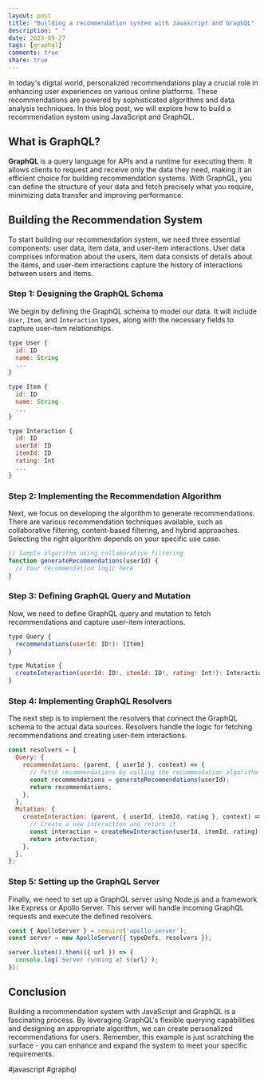 ```yaml
---
layout: post
title: "Building a recommendation system with Javascript and GraphQL"
description: " "
date: 2023-09-27
tags: [graphql]
comments: true
share: true
---
```


In today's digital world, personalized recommendations play a crucial role in enhancing user experiences on various online platforms. These recommendations are powered by sophisticated algorithms and data analysis techniques. In this blog post, we will explore how to build a recommendation system using JavaScript and GraphQL.

## What is GraphQL?

**GraphQL** is a query language for APIs and a runtime for executing them. It allows clients to request and receive only the data they need, making it an efficient choice for building recommendation systems. With GraphQL, you can define the structure of your data and fetch precisely what you require, minimizing data transfer and improving performance.

## Building the Recommendation System

To start building our recommendation system, we need three essential components: user data, item data, and user-item interactions. User data comprises information about the users, item data consists of details about the items, and user-item interactions capture the history of interactions between users and items.

### Step 1: Designing the GraphQL Schema

We begin by defining the GraphQL schema to model our data. It will include `User`, `Item`, and `Interaction` types, along with the necessary fields to capture user-item relationships.

```javascript
type User {
  id: ID
  name: String
  ...
}

type Item {
  id: ID
  name: String
  ...
}

type Interaction {
  id: ID
  userId: ID
  itemId: ID
  rating: Int
  ...
}
```

### Step 2: Implementing the Recommendation Algorithm

Next, we focus on developing the algorithm to generate recommendations. There are various recommendation techniques available, such as collaborative filtering, content-based filtering, and hybrid approaches. Selecting the right algorithm depends on your specific use case.

```javascript
// Sample algorithm using collaborative filtering
function generateRecommendations(userId) {
  // Your recommendation logic here
}
```

### Step 3: Defining GraphQL Query and Mutation

Now, we need to define GraphQL query and mutation to fetch recommendations and capture user-item interactions.

```javascript
type Query {
  recommendations(userId: ID!): [Item]
}

type Mutation {
  createInteraction(userId: ID!, itemId: ID!, rating: Int!): Interaction
}
```

### Step 4: Implementing GraphQL Resolvers

The next step is to implement the resolvers that connect the GraphQL schema to the actual data sources. Resolvers handle the logic for fetching recommendations and creating user-item interactions.

```javascript
const resolvers = {
  Query: {
    recommendations: (parent, { userId }, context) => {
      // Fetch recommendations by calling the recommendation algorithm
      const recommendations = generateRecommendations(userId);
      return recommendations;
    },
  },
  Mutation: {
    createInteraction: (parent, { userId, itemId, rating }, context) => {
      // Create a new interaction and return it
      const interaction = createNewInteraction(userId, itemId, rating);
      return interaction;
    },
  },
};
```

### Step 5: Setting up the GraphQL Server

Finally, we need to set up a GraphQL server using Node.js and a framework like Express or Apollo Server. This server will handle incoming GraphQL requests and execute the defined resolvers.

```javascript
const { ApolloServer } = require('apollo-server');
const server = new ApolloServer({ typeDefs, resolvers });

server.listen().then(({ url }) => {
  console.log(`Server running at ${url}`);
});
```

## Conclusion

Building a recommendation system with JavaScript and GraphQL is a fascinating process. By leveraging GraphQL's flexible querying capabilities and designing an appropriate algorithm, we can create personalized recommendations for users. Remember, this example is just scratching the surface - you can enhance and expand the system to meet your specific requirements.

#javascript #graphql